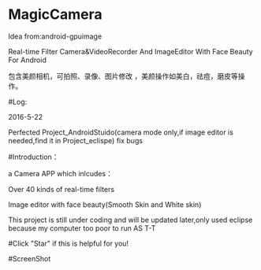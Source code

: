# MagicCamera 

Idea from:android-gpuimage

Real-time Filter Camera&VideoRecorder And ImageEditor With Face Beauty For Android

包含美颜相机，可拍照、录像、图片修改 ，美颜操作如美白，祛痘，磨皮等操作。

#Log:

2016-5-22

Perfected Project_AndroidStuido(camera mode only,if image editor is needed,find it in Project_eclispe)
fix bugs

#Introduction：

a Camera APP which inlcudes：

Over 40 kinds of real-time filters 

Image editor with face beauty(Smooth Skin and White skin)

This project is still under coding and will be updated later,only used eclipse because my computer too poor to run AS T-T

#Click "Star" if this is helpful for you!

#ScreenShot


